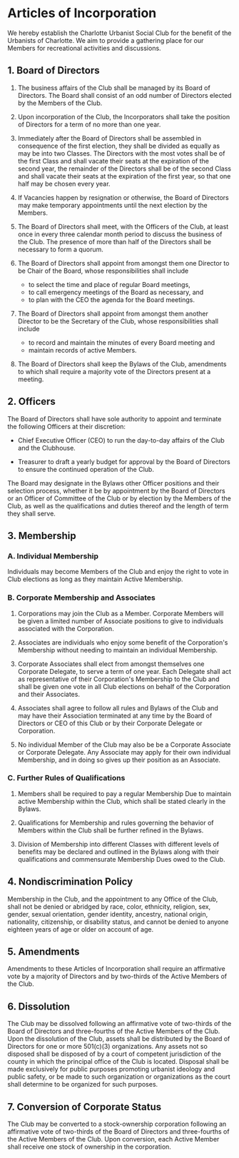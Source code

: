 # Articles of Incorporation

We hereby establish the Charlotte Urbanist Social Club for the benefit of the Urbanists of Charlotte.
We aim to provide a gathering place for our Members
for recreational activities and discussions.

## 1. Board of Directors

1. The business affairs of the Club shall be managed by its Board of Directors.
The Board shall consist of an odd number of Directors elected by the Members of the Club.

1. Upon incorporation of the Club, the Incorporators shall take the position of Directors for a term of no more than one year.

1. Immediately after the Board of Directors shall be assembled in consequence of the first election, they shall be divided as equally as may be into two Classes.
The Directors with the most votes shall be of the first Class and shall vacate their seats at the expiration of the second year,
the remainder of the Directors shall be of the second Class and shall vacate their seats at the expiration of the first year,
so that one half may be chosen every year.

1. If Vacancies happen by resignation or otherwise, the Board of Directors may make temporary appointments until the next election by the Members.

1. The Board of Directors shall meet, with the Officers of the Club, at least once in every three calendar month period to discuss the business of the Club.
The presence of more than half of the Directors shall be necessary to form a quorum.

1. The Board of Directors shall appoint from amongst them one Director to be Chair of the Board, whose responsibilities shall include
    * to select the time and place of regular Board meetings,
    * to call emergency meetings of the Board as necessary,
      and
    * to plan with the CEO the agenda for the Board meetings.

1. The Board of Directors shall appoint from amongst them another Director to be the Secretary of the Club, whose responsibilities shall include
    * to record and maintain the minutes of every Board meeting
      and
    * maintain records of active Members.

1. The Board of Directors shall keep the Bylaws of the Club, amendments to which shall require a majority vote of the Directors present at a meeting.

## 2. Officers

The Board of Directors shall have sole authority to appoint and terminate the following Officers at their discretion:

* Chief Executive Officer (CEO) to run the day-to-day affairs of the Club and the Clubhouse.

* Treasurer to draft a yearly budget for approval by the Board of Directors to ensure the continued operation of the Club.

The Board may designate in the Bylaws other Officer positions and their selection process,
whether it be by appointment by the Board of Directors or an Officer of Committee of the Club or by election by the Members of the Club,
as well as the qualifications and duties thereof
and the length of term they shall serve.

## 3. Membership

### A. Individual Membership

Individuals may become Members of the Club and enjoy the right to vote in Club elections as long as they maintain Active Membership.

### B. Corporate Membership and Associates

1. Corporations may join the Club as a Member.
Corporate Members will be given a limited number of Associate positions to give to individuals associated with the Corporation.

1. Associates are individuals who enjoy some benefit of the Corporation's Membership without needing to maintain an individual Membership.

1. Corporate Associates shall elect from amongst themselves one Corporate Delegate, to serve a term of one year.
Each Delegate shall act as representative of their Corporation's Membership to the Club and shall be given one vote in all Club elections on behalf of the Corporation and their Associates.

1. Associates shall agree to follow all rules and Bylaws of the Club
and may have their Association terminated at any time
by the Board of Directors or CEO of this Club or by their Corporate Delegate or Corporation.

1. No individual Member of the Club may also be be a Corporate Associate or Corporate Delegate.
Any Associate may apply for their own individual Membership, and in doing so gives up their position as an Associate.

### C. Further Rules of Qualifications

1. Members shall be required to pay a regular Membership Due to maintain active Membership within the Club, which shall be stated clearly in the Bylaws.

1. Qualifications for Membership and rules governing the behavior of Members within the Club shall be further refined in the Bylaws.

1. Division of Membership into different Classes with different levels of benefits may be declared and outlined in the Bylaws along with their qualifications and commensurate Membership Dues owed to the Club.

## 4. Nondiscrimination Policy

Membership in the Club, and the appointment to any Office of the Club, shall not be denied or abridged by race, color, ethnicity, religion, sex, gender, sexual orientation, gender identity, ancestry, national origin, nationality, citizenship, or disability status, and cannot be denied to anyone eighteen years of age or older on account of age.

## 5. Amendments

Amendments to these Articles of Incorporation shall require an affirmative vote by a majority of Directors and by two-thirds of the Active Members of the Club.

## 6. Dissolution

The Club may be dissolved following an affirmative vote of two-thirds of the Board of Directors and three-fourths of the Active Members of the Club.
Upon the dissolution of the Club, assets shall be distributed by the Board of Directors for one or more 501(c)(3) organizations.
Any assets not so disposed shall be disposed of by a court of competent jurisdiction of the county in which the principal office of the Club is located.
Disposal shall be made exclusively for public purposes promoting urbanist ideology and public safety, or be made to such organization or organizations as the court shall determine to be organized for such purposes.

## 7. Conversion of Corporate Status

The Club may be converted to a stock-ownership corporation following an affirmative vote of two-thirds of the Board of Directors and three-fourths of the Active Members of the Club.
Upon conversion, each Active Member shall receive one stock of ownership in the corporation.
